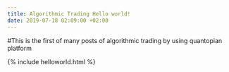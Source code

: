 ```yaml
---
title: Algorithmic Trading Hello world!
date: 2019-07-18 02:09:00 +02:00
---
```


#This is the first of many posts of algorithmic trading by using quantopian platform

{% include helloworld.html %}